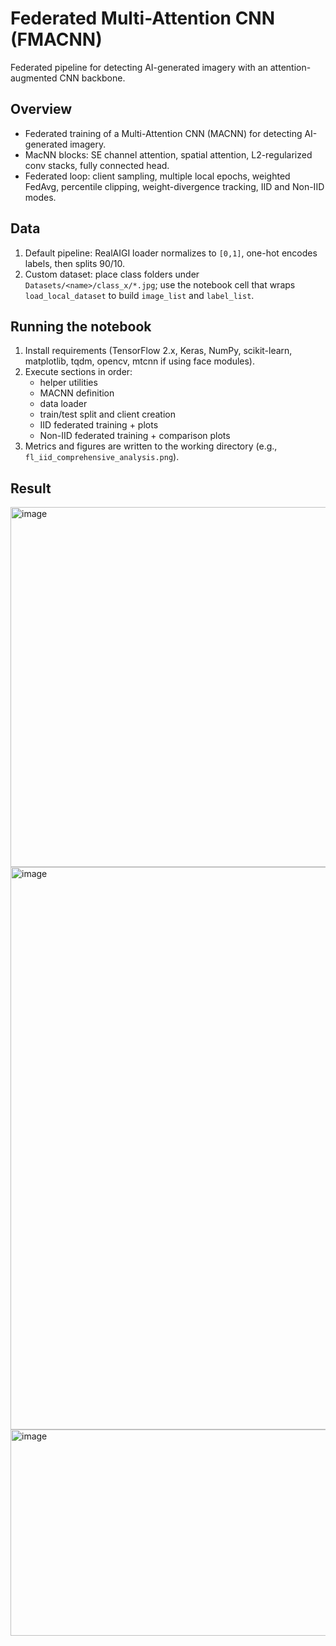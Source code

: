 # Federated Multi-Attention CNN (FMACNN)

Federated pipeline for detecting AI-generated imagery with an attention-augmented CNN backbone.

## Overview

- Federated training of a Multi-Attention CNN (MACNN) for detecting AI-generated imagery.
- MacNN blocks: SE channel attention, spatial attention, L2-regularized conv stacks, fully connected head.
- Federated loop: client sampling, multiple local epochs, weighted FedAvg, percentile clipping, weight-divergence tracking, IID and Non-IID modes.

## Data

1. Default pipeline: RealAIGI loader normalizes to `[0,1]`, one-hot encodes labels, then splits 90/10.
2. Custom dataset: place class folders under `Datasets/<name>/class_x/*.jpg`; use the notebook cell that wraps `load_local_dataset` to build `image_list` and `label_list`.

## Running the notebook

1. Install requirements (TensorFlow 2.x, Keras, NumPy, scikit-learn, matplotlib, tqdm, opencv, mtcnn if using face modules).
2. Execute sections in order:
	- helper utilities
	- MACNN definition
	- data loader
	- train/test split and client creation
	- IID federated training + plots
	- Non-IID federated training + comparison plots
3. Metrics and figures are written to the working directory (e.g., `fl_iid_comprehensive_analysis.png`).

## Result
<img width="1053" height="576" alt="image" src="https://github.com/user-attachments/assets/b0ac5f78-b052-4b49-b737-d29d94d8390c" />
<img width="1198" height="900" alt="image" src="https://github.com/user-attachments/assets/62407846-ff0e-4809-b1c3-bd966268d641" />
<img width="1314" height="330" alt="image" src="https://github.com/user-attachments/assets/19600095-4159-4106-8802-ac500669a7a5" />


